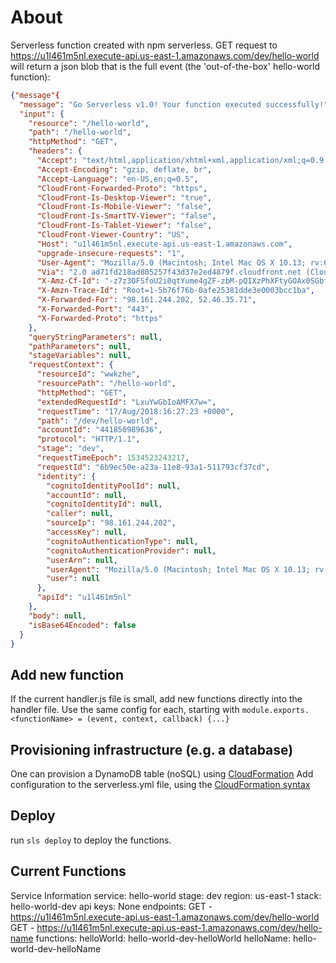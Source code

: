 # About

Serverless function created with npm serverless.
GET request to https://u1l461m5nl.execute-api.us-east-1.amazonaws.com/dev/hello-world will return a json blob that is the full event (the 'out-of-the-box' hello-world function):

```json
{"message"{
  "message": "Go Serverless v1.0! Your function executed successfully!",
  "input": {
    "resource": "/hello-world",
    "path": "/hello-world",
    "httpMethod": "GET",
    "headers": {
      "Accept": "text/html,application/xhtml+xml,application/xml;q=0.9,*/*;q=0.8",
      "Accept-Encoding": "gzip, deflate, br",
      "Accept-Language": "en-US,en;q=0.5",
      "CloudFront-Forwarded-Proto": "https",
      "CloudFront-Is-Desktop-Viewer": "true",
      "CloudFront-Is-Mobile-Viewer": "false",
      "CloudFront-Is-SmartTV-Viewer": "false",
      "CloudFront-Is-Tablet-Viewer": "false",
      "CloudFront-Viewer-Country": "US",
      "Host": "u1l461m5nl.execute-api.us-east-1.amazonaws.com",
      "upgrade-insecure-requests": "1",
      "User-Agent": "Mozilla/5.0 (Macintosh; Intel Mac OS X 10.13; rv:61.0) Gecko/20100101 Firefox/61.0",
      "Via": "2.0 ad71fd218ad805257f43d37e2ed4879f.cloudfront.net (CloudFront)",
      "X-Amz-Cf-Id": "-z7z3OFSfoU2i0qtYume4gZF-zbM-pQIXzPhXFtyGOAx0SGbflw5hA==",
      "X-Amzn-Trace-Id": "Root=1-5b76f76b-0afe25381dde3e0003bcc1ba",
      "X-Forwarded-For": "98.161.244.202, 52.46.35.71",
      "X-Forwarded-Port": "443",
      "X-Forwarded-Proto": "https"
    },
    "queryStringParameters": null,
    "pathParameters": null,
    "stageVariables": null,
    "requestContext": {
      "resourceId": "wwkzhe",
      "resourcePath": "/hello-world",
      "httpMethod": "GET",
      "extendedRequestId": "LxuYwGbIoAMFX7w=",
      "requestTime": "17/Aug/2018:16:27:23 +0000",
      "path": "/dev/hello-world",
      "accountId": "441850989636",
      "protocol": "HTTP/1.1",
      "stage": "dev",
      "requestTimeEpoch": 1534523243217,
      "requestId": "6b9ec50e-a23a-11e8-93a1-511793cf37cd",
      "identity": {
        "cognitoIdentityPoolId": null,
        "accountId": null,
        "cognitoIdentityId": null,
        "caller": null,
        "sourceIp": "98.161.244.202",
        "accessKey": null,
        "cognitoAuthenticationType": null,
        "cognitoAuthenticationProvider": null,
        "userArn": null,
        "userAgent": "Mozilla/5.0 (Macintosh; Intel Mac OS X 10.13; rv:61.0) Gecko/20100101 Firefox/61.0",
        "user": null
      },
      "apiId": "u1l461m5nl"
    },
    "body": null,
    "isBase64Encoded": false
  }
}
```
## Add new function

If the current handler.js file is small, add new functions directly into the handler file.
Use the same config for each, starting with `module.exports.<functionName> = (event, context, callback) {...}`


## Provisioning infrastructure (e.g. a database)

One can provision a DynamoDB table (noSQL) using [CloudFormation](https://aws.amazon.com/cloudformation/)
Add configuration to the serverless.yml file, using the [CloudFormation syntax](http://docs.aws.amazon.com/AWSCloudFormation/latest/UserGuide/aws-resource-dynamodb-table.html)


## Deploy

run `sls deploy` to deploy the functions.

## Current Functions

Service Information
service: hello-world
stage: dev
region: us-east-1
stack: hello-world-dev
api keys:
  None
endpoints:
  GET - https://u1l461m5nl.execute-api.us-east-1.amazonaws.com/dev/hello-world
  GET - https://u1l461m5nl.execute-api.us-east-1.amazonaws.com/dev/hello-name
functions:
  helloWorld: hello-world-dev-helloWorld
  helloName: hello-world-dev-helloName
